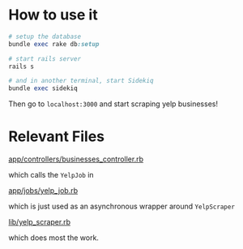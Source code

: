 How to use it
======

```ruby
# setup the database
bundle exec rake db:setup

# start rails server
rails s

# and in another terminal, start Sidekiq
bundle exec sidekiq
```

Then go to `localhost:3000` and start scraping yelp businesses!

Relevant Files
=========
[app/controllers/businesses_controller.rb](https://github.com/ridiculous/scraper/blob/master/app/controllers/businesses_controller.rb)

which calls the `YelpJob` in

[app/jobs/yelp_job.rb](https://github.com/ridiculous/scraper/blob/master/app/jobs/yelp_job.rb)

which is just used as an asynchronous wrapper around `YelpScraper`

[lib/yelp_scraper.rb](https://github.com/ridiculous/scraper/blob/master/lib/yelp_scraper.rb)

which does most the work.
